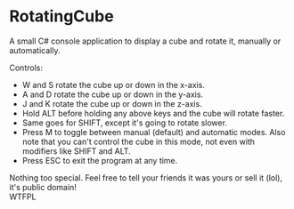 # RotatingCube
A small C# console application to display a cube and rotate it, manually or automatically.

Controls:

  - W and S rotate the cube up or down in the x-axis.
  - A and D rotate the cube up or down in the y-axis.
  - J and K rotate the cube up or down in the z-axis.
  - Hold ALT before holding any above keys and the cube will rotate faster.
  - Same goes for SHIFT, except it's going to rotate slower.
  - Press M to toggle between manual (default) and automatic modes. Also note that you can't control the cube in this mode, not even with modifiers like SHIFT and ALT.
  - Press ESC to exit the program at any time.

Nothing too special. Feel free to tell your friends it was yours or sell it (lol), it's public domain!<br>
<a href="http://www.wtfpl.net/"><img
       src="http://www.wtfpl.net/wp-content/uploads/2012/12/wtfpl-badge-4.png"
       width="80" height="15" alt="WTFPL" /></a>
